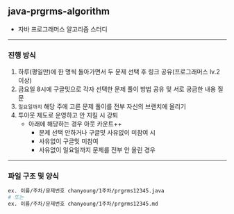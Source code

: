 ## java-prgrms-algorithm

- 자바 프로그래머스 알고리즘 스터디


--- 

### 진행 방식

1. 하루(평일만)에 한 명씩 돌아가면서 두 문제 선택 후 링크 공유(프로그래머스 lv.2 이상)
1. 금요일 8시에 구글밋으로 각자 선택한 문제 풀이 방법 공유 및 서로 궁금한 내용 질문
1. `일요일까지` 해당 주에 고른 문제 풀이를 전부 자신의 브랜치에 올리기
1. 투아웃 제도로 운영하고 안 지킬 시 강퇴
    - 아래에 해당하는 경우 아웃 카운트++
        - 문제 선택 안하거나 구글밋 사유없이 미참여 시
        - 사유없이 구글밋 미참여
        - 사유없이 일요일까지 문제를 전부 안 올린 경우

---

### 파일 구조 및 양식

```bash
ex. 이름/주차/문제번호 chanyoung/1주차/prgrms12345.java
# 또는 
ex. 이름/주차/문제번호 chanyoung/1주차/prgrms12345.md
```
